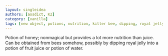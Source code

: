 ```yaml
---
layout: singleidea
authors: [aosdict, K2]
category: [vanilla]
tags: [new object, potions, nutrition, killer bee, dipping, royal jelly, potion of fruit juice, potion of water]
---
```

Potion of honey; nonmagical but provides a lot more nutrition than juice. Can be obtained from bees somehow, possibly by dipping royal jelly into a potion of fruit juice or potion of water.
